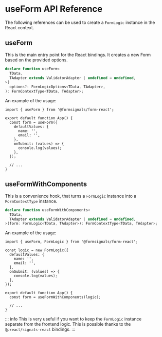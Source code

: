 # useForm API Reference

The following references can be used to create a `FormLogic` instance in the React context.

## useForm

This is the main entry point for the React bindings.
It creates a new Form based on the provided options.

```ts
declare function useForm<
  TData,
  TAdapter extends ValidatorAdapter | undefined = undefined,
>(
  options?: FormLogicOptions<TData, TAdapter>,
): FormContextType<TData, TAdapter>;
```

An example of the usage:

```tsx
import { useForm } from '@formsignals/form-react';

export default function App() {
  const form = useForm({
    defaultValues: {
      name: '',
      email: '',
    },
    onSubmit: (values) => {
      console.log(values);
    },
  });

  // ...
}
```

## useFormWithComponents

This is a convenience hook, that turns a `FormLogic` instance into a `FormContextType` instance.

```ts
declare function useFormWithComponents<
  TData,
  TAdapter extends ValidatorAdapter | undefined = undefined,
>(form: FormLogic<TData, TAdapter>): FormContextType<TData, TAdapter>;
```

An example of the usage:

```tsx
import { useForm, FormLogic } from '@formsignals/form-react';

const logic = new FormLogic({
  defaultValues: {
    name: '',
    email: '',
  },
  onSubmit: (values) => {
    console.log(values);
  },
});

export default function App() {
  const form = useFormWithComponents(logic);

  // ...
}
```

::: info
This is very useful if you want to keep the `FormLogic` instance separate from the frontend logic.
This is possible thanks to the `@preact/signals-react` bindings.
:::
